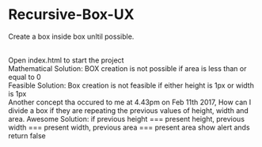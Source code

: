 # Recursive-Box-UX
Create a  box inside box unltil possible.

<br>
Open index.html to start the project

<br>
Mathematical Solution: BOX creation is not possible if area is less than or equal to 0
<br>
Feasible Solution: Box creation is not feasible if either height is 1px or width is 1px
<br>
Another concept tha occured to me at 4.43pm on Feb 11th 2017, How can I divide a box if they are repeating the previous values of height, width and area.
Awesome Solution: if previous height === present height, previous width === present width, previous area === present area
show alert ands return false